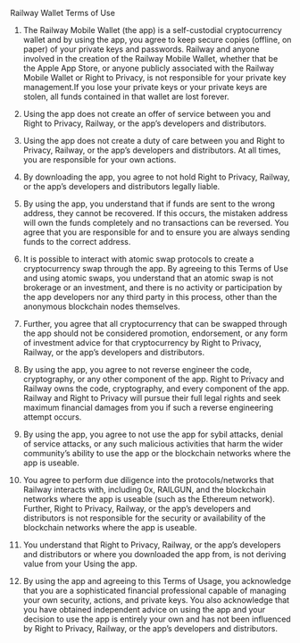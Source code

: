 Railway Wallet Terms of Use

1. The Railway Mobile Wallet (the app) is a self-custodial cryptocurrency wallet and by using the app, you agree to keep secure copies (offline, on paper) of your private keys and passwords. Railway and anyone involved in the creation of the Railway Mobile Wallet, whether that be the Apple App Store, or anyone publicly associated with the Railway Mobile Wallet or Right to Privacy, is not responsible for your private key management.If you lose your private keys or your private keys are stolen, all funds contained in that wallet are lost forever.

2. Using the app does not create an offer of service between you and Right to Privacy, Railway, or the app’s developers and distributors.

3. Using the app does not create a duty of care between you and Right to Privacy, Railway, or the app’s developers and distributors. At all times, you are responsible for your own actions.

4. By downloading the app, you agree to not hold Right to Privacy, Railway, or the app’s developers and distributors legally liable.

5. By using the app, you understand that if funds are sent to the wrong address, they cannot be recovered. If this occurs, the mistaken address will own the funds completely and no transactions can be reversed. You agree that you are responsible for and to ensure you are always sending funds to the correct address.

6. It is possible to interact with atomic swap protocols to create a cryptocurrency swap through the app. By agreeing to this Terms of Use and using atomic swaps, you understand that an atomic swap is not brokerage or an investment, and there is no activity or participation by the app developers nor any third party in this process, other than the anonymous blockchain nodes themselves.

7. Further, you agree that all cryptocurrency that can be swapped through the app should not be considered promotion, endorsement, or any form of investment advice for that cryptocurrency by Right to Privacy, Railway, or the app’s developers and distributors.

8. By using the app, you agree to not reverse engineer the code, cryptography, or any other component of the app. Right to Privacy and Railway owns the code, cryptography, and every component of the app. Railway and Right to Privacy will pursue their full legal rights and seek maximum financial damages from you if such a reverse engineering attempt occurs.

9. By using the app, you agree to not use the app for sybil attacks, denial of service attacks, or any such malicious activities that harm the wider community’s ability to use the app or the blockchain networks where the app is useable.

10. You agree to perform due diligence into the protocols/networks that Railway interacts with, including 0x, RAILGUN, and the blockchain networks where the app is useable (such as the Ethereum network). Further, Right to Privacy, Railway, or the app’s developers and distributors is not responsible for the security or availability of the blockchain networks where the app is useable.

11. You understand that Right to Privacy, Railway, or the app’s developers and distributors or where you downloaded the app from, is not deriving value from your Using the app.

12. By using the app and agreeing to this Terms of Usage, you acknowledge that you are a sophisticated financial professional capable of managing your own security, actions, and private keys. You also acknowledge that you have obtained independent advice on using the app and your decision to use the app is entirely your own and has not been influenced by Right to Privacy, Railway, or the app’s developers and distributors.
